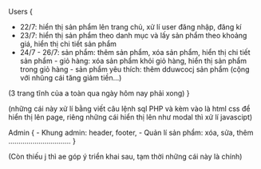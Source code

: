 Users { 
- 22/7: hiển thị sản phẩm lên trang chủ, xử lí user đăng nhập, đăng kí
- 23/7: hiển thị sản phẩm theo danh mục và lấy sản phẩm theo khoảng giá, hiển thị chi tiết sản phẩm
- 24/7 - 26/7: sản phẩm: thêm sản phẩm, xóa sản phẩm, hiển thị chi tiết sản phẩm - giỏ hàng: xóa sản phẩm khỏi giỏ hàng, hiển thị sản phẩm trong giỏ hàng - sản phẩm yêu thích: thêm dduwcocj sản phẩm
(cộng với nhũng cái tăng giảm tiền...)

(3 trang tĩnh của a toàn qua ngày hôm nay phải xong)
}

(những cái này xử lí bằng viết câu lệnh sql PHP và kèm vào là html css để hiển thị lên page, riêng những cái hiển thị lên như modal thì xử lí javascipt)

Admin {
    - Khung admin: header, footer,
    - Quản lí sản phẩm: xóa, sửa, thêm
    ...............................
}

(Còn thiếu j thì ae góp ý triển khai sau, tạm thời những cái này là chính)
